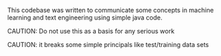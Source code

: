 This codebase was written to communicate some concepts in machine learning and text engineering using simple java code.

CAUTION: Do not use this as a basis for any serious work

CAUTION: it breaks some simple principals like test/training data sets 